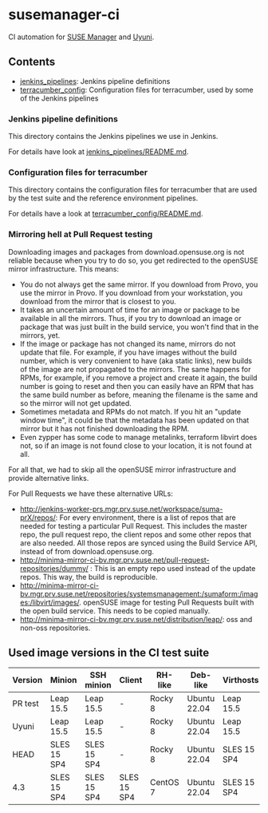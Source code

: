 # susemanager-ci

CI automation for [SUSE Manager](https://www.suse.com/products/suse-manager/) and [Uyuni](https://www.uyuni-project.org/).

## Contents

- [jenkins_pipelines](jenkins_pipelines): Jenkins pipeline definitions
- [terracumber_config](terracumber_config): Configuration files for terracumber, used by some of the Jenkins pipelines

### Jenkins pipeline definitions

This directory contains the Jenkins pipelines we use in Jenkins.

For details have look at [jenkins_pipelines/README.md](jenkins_pipelines/README.md).

### Configuration files for terracumber

This directory contains the configuration files for terracumber that are used by the test suite and the reference
environment pipelines.

For details have a look at [terracumber_config/README.md](terracumber_config/README.md).

### Mirroring hell at Pull Request testing

Downloading images and packages from download.opensuse.org is not reliable because when you try to do so, you get
redirected to the openSUSE mirror infrastructure. This means:

- You do not always get the same mirror. If you download from Provo, you use the mirror in Provo. If you download from
your workstation, you download from the mirror that is closest to you.
- It takes an uncertain amount of time for an image or package to be available in all the mirrors. Thus, if you try to
download an image or package that was just built in the build service, you won't find that in the mirrors, yet.
- If the image or package has not changed its name, mirrors do not update that file. For example, if you have images
without the build number, which is very convenient to have (aka static links), new builds of the image are not
propagated to the mirrors. The same happens for RPMs, for example, if you remove a project and create it again,
the build number is going to reset and then you can easily have an RPM that has the same build number as before,
meaning the filename is the same and so the mirror will not get updated.
- Sometimes metadata and RPMs do not match. If you hit an "update window time", it could be that the metadata has been
updated on that mirror but it has not finished downloading the RPM.
- Even zypper has some code to manage metalinks, terraform libvirt does not, so if an image is not found close to your
location, it is not found at all.

For all that, we had to skip all the openSUSE mirror infrastructure and provide alternative links.

For Pull Requests we have these alternative URLs:

- http://jenkins-worker-prs.mgr.prv.suse.net/workspace/suma-prX/repos/: For every environment, there is a list of repos
that are needed for testing a particular Pull Request. This includes the master repo, the pull request repo, the client
repos and some other repos that are also needed. All those repos are synced using the Build Service API, instead of from
download.opensuse.org.
- http://minima-mirror-ci-bv.mgr.prv.suse.net/pull-request-repositories/dummy/ : This is an empty repo used instead of the update repos. This way,
the build is reproducible.
- http://minima-mirror-ci-bv.mgr.prv.suse.net/repositories/systemsmanagement:/sumaform:/images:/libvirt/images/. openSUSE
image for testing Pull Requests built with the open build service. This needs to be copied manually.
- http://minima-mirror-ci-bv.mgr.prv.suse.net/distribution/leap/: oss and non-oss repositories.

## Used image versions in the CI test suite

| Version | Minion      | SSH minion  | Client      | RH-like  | Deb-like     | Virthosts   | Buildhost   | Terminal    | Controller | Server      | Proxy       |
| ------- | ----------- | ----------- | ----------- | -------- | ------------ | ----------- | ----------- | ----------- | ---------- | ----------- | ----------- |
|  PR test| Leap 15.5   | Leap 15.5   | -           | Rocky 8  | Ubuntu 22.04 | Leap 15.5   | SLES 15 SP4 | SLES 15 SP4 | Leap 15.5  | Leap 15.5   | Leap 15.5   |
|  Uyuni  | Leap 15.5   | Leap 15.5   | -           | Rocky 8  | Ubuntu 22.04 | Leap 15.5   | SLES 15 SP4 | SLES 15 SP4 | Leap 15.5  | Leap 15.5   | Leap 15.5   |
|  HEAD   | SLES 15 SP4 | SLES 15 SP4 | -           | Rocky 8  | Ubuntu 22.04 | SLES 15 SP4 | SLES 15 SP4 | SLES 15 SP4 | Leap 15.5  | SLES 15 SP4 | SLES 15 SP4 |
|  4.3    | SLES 15 SP4 | SLES 15 SP4 | SLES 15 SP4 | CentOS 7 | Ubuntu 22.04 | SLES 15 SP4 | SLES 15 SP4 | SLES 15 SP4 | Leap 15.5  | SLES 15 SP4 | SLES 15 SP4 |
